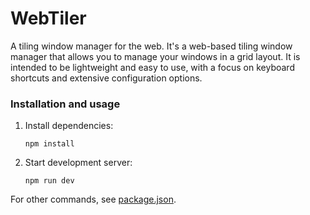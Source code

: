 # WebTiler

A tiling window manager for the web. It's a web-based tiling window manager that allows you to manage your windows in a grid layout. It is intended to be lightweight and easy to use, with a focus on keyboard shortcuts and extensive configuration options.

### Installation and usage

1. Install dependencies:

   ```
   npm install
   ```

2. Start development server:

   ```
   npm run dev
   ```

For other commands, see [package.json](./package.json).
